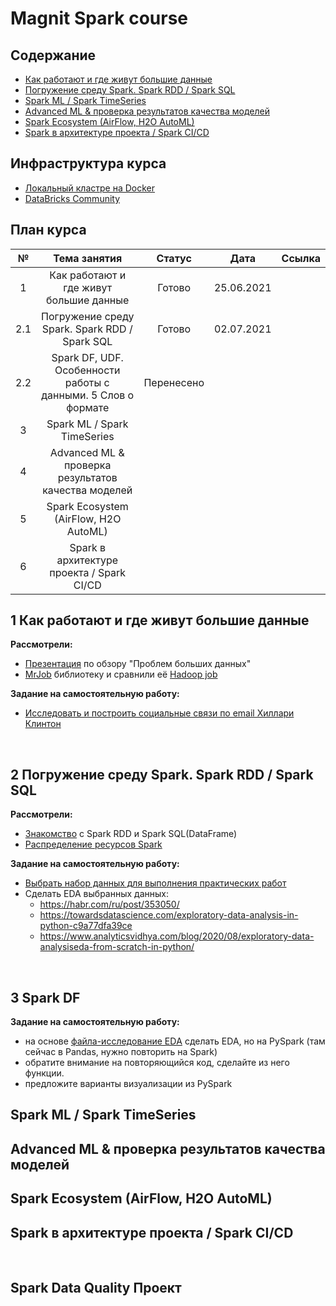 # Magnit Spark course

## Cодержание
- [Как работают и где живут большие данные](#t1)
- [Погружение среду Spark. Spark RDD / Spark SQL](#t2)
- [Spark ML / Spark TimeSeries](#t4)
- [Advanced ML & проверка результатов качества моделей](#t5)
- [Spark Ecosystem (AirFlow, H2O AutoML)](#t7)
- [Spark в архитектуре проекта / Spark CI/CD](#t8)



## Инфраструктура курса

- [Локальный кластре на Docker](https://github.com/NameArtem/hadoop-spark-standalone-docker)
- [DataBricks Community](/tutorials/databricks_tutorial)

## План курса

|№|Тема занятия| Статус| Дата | Ссылка|
|:---:|:---:|:---:|:---:|:---:|
|1| Как работают и где живут большие данные |Готово |25.06.2021||
|2.1| Погружение среду Spark. Spark RDD / Spark SQL | Готово |02.07.2021||
|2.2| Spark DF, UDF. Особенности работы с данными. 5 Слов о формате | Перенесено |||
|3| Spark ML / Spark TimeSeries | |||
|4| Advanced ML & проверка результатов качества моделей | |||
|5| Spark Ecosystem (AirFlow, H2O AutoML) | |||
|6| Spark в архитектуре проекта / Spark CI/CD | |||



## 1 Как работают и где живут большие данные
<a name='t1'></a>

**Рассмотрели:**

- [Презентация](https://github.com/NameArtem/hse_spark_course/blob/mgnt_tech/pres/p1.pdf) по обзору "Проблем больших данных"
- [MrJob](https://github.com/NameArtem/hse_spark_course/tree/mgnt_tech/classwork/d1/3_MRJob_tutorial) библиотеку и сравнили её [Hadoop job](https://github.com/NameArtem/hse_spark_course/blob/mgnt_tech/classwork/d1/MapReduce%20%D1%81%20python(mrjob).ipynb)

**Задание на самостоятельную работу:**

- [Исследовать и построить социальные связи по email Хиллари Клинтон](https://github.com/NameArtem/hse_spark_course/blob/mgnt_tech/classwork/d1/3_MRJob_tutorial/3_3_emails/3_3.ipynb)

</br>

## 2 Погружение среду Spark. Spark RDD / Spark SQL
<a name='t2'></a>

**Рассмотрели:**

- [Знакомство](https://github.com/NameArtem/hse_spark_course/blob/mgnt_tech/pres/p2.pdf) с Spark RDD и Spark SQL(DataFrame)
- [Распределение ресурсов Spark](https://github.com/NameArtem/hse_spark_course/tree/mgnt_tech/classwork/d2)

**Задание на самостоятельную работу:**

- [Выбрать набор данных для выполнения практических работ](https://cseweb.ucsd.edu/~jmcauley/datasets.html#)
- Сделать EDA выбранных данных:
  - https://habr.com/ru/post/353050/
  - https://towardsdatascience.com/exploratory-data-analysis-in-python-c9a77dfa39ce
  - https://www.analyticsvidhya.com/blog/2020/08/exploratory-data-analysiseda-from-scratch-in-python/

</br>

## 3 Spark DF

**Задание на самостоятельную работу:**

- на основе [файла-исследование EDА](https://github.com/NameArtem/hse_spark_course/tree/mgnt_tech/works/eda_t1) сделать EDA, но на PySpark (там сейчас в Pandas, нужно повторить на Spark)
- обратите внимание на повторяющийся код, сделайте из него функции.
- предложите варианты визуализации из PySpark



## Spark ML / Spark TimeSeries
<a name='t4'></a>




## Advanced ML & проверка результатов качества моделей
<a name='t5'></a>



## Spark Ecosystem (AirFlow, H2O AutoML)

<a name='t7'></a>


## Spark в архитектуре проекта / Spark CI/CD

<a name='t8'></a>

</br>

## Spark Data Quality Проект
